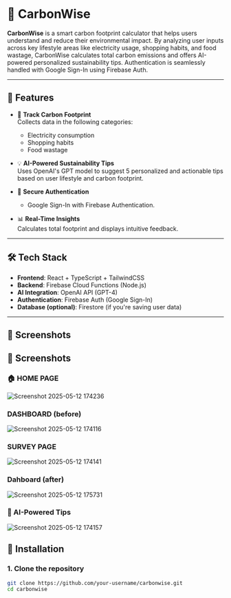 # 🌱 CarbonWise

**CarbonWise** is a smart carbon footprint calculator that helps users understand and reduce their environmental impact. By analyzing user inputs across key lifestyle areas like electricity usage, shopping habits, and food wastage, CarbonWise calculates total carbon emissions and offers AI-powered personalized sustainability tips. Authentication is seamlessly handled with Google Sign-In using Firebase Auth.

---

## 🚀 Features

- 🔌 **Track Carbon Footprint**  
  Collects data in the following categories:
  - Electricity consumption
  - Shopping habits
  - Food wastage

- 💡 **AI-Powered Sustainability Tips**  
  Uses OpenAI's GPT model to suggest 5 personalized and actionable tips based on user lifestyle and carbon footprint.

- 🔐 **Secure Authentication**  
  - Google Sign-In with Firebase Authentication.

- 📊 **Real-Time Insights**  
  Calculates total footprint and displays intuitive feedback.

---

## 🛠 Tech Stack

- **Frontend**: React + TypeScript + TailwindCSS  
- **Backend**: Firebase Cloud Functions (Node.js)  
- **AI Integration**: OpenAI API (GPT-4)  
- **Authentication**: Firebase Auth (Google Sign-In)    
- **Database (optional)**: Firestore (if you're saving user data)

---
## 📸 Screenshots
## 📸 Screenshots

### 🏠 HOME PAGE
![Screenshot 2025-05-12 174236](https://github.com/user-attachments/assets/f81348f1-9328-434d-a5b5-67842f70dcee)

### DASHBOARD (before)
![Screenshot 2025-05-12 174116](https://github.com/user-attachments/assets/bcc07ed9-5ea6-4ce7-b600-50232abaf9f0)

### SURVEY PAGE
![Screenshot 2025-05-12 174141](https://github.com/user-attachments/assets/fbdf5514-b4c3-458b-a6f7-eed092a88c65)

### Dahboard (after)
![Screenshot 2025-05-12 175731](https://github.com/user-attachments/assets/87432dcb-d49b-42fc-be6c-829fdecc2d38)

### 🌱 AI-Powered Tips
![Screenshot 2025-05-12 174157](https://github.com/user-attachments/assets/af4ea636-8765-4f25-b497-a0d12c10b320)



## 🔧 Installation

### 1. Clone the repository

```bash
git clone https://github.com/your-username/carbonwise.git
cd carbonwise
